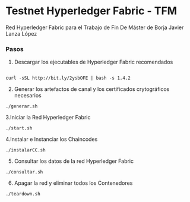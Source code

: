 # Testnet Hyperledger Fabric - TFM

Red Hyperledger Fabric para el Trabajo de Fin De Máster de Borja Javier Lanza López

### Pasos

1. Descargar los ejecutables de Hyperledger Fabric recomendados


```

curl -sSL http://bit.ly/2ysbOFE | bash -s 1.4.2

```


2. Generar los artefactos de canal y los certificados crytográficos necesarios


```
./generar.sh
```

3.Iniciar la Red Hyperledger Fabric 


```
./start.sh
```

4.Instalar e Instanciar los Chaincodes

```
./instalarCC.sh
```

5. Consultar los datos de la red Hyperledger Fabric

```
./consultar.sh
```

6. Apagar la red y eliminar todos los Contenedores

```
./teardown.sh
```
